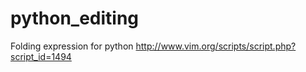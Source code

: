 python_editing
==============

Folding expression for python http://www.vim.org/scripts/script.php?script_id=1494
